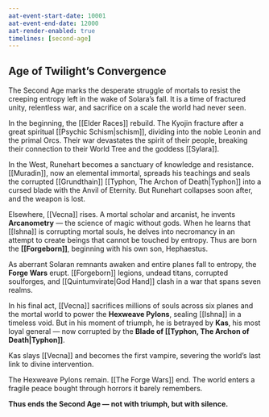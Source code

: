 ```yaml
---
aat-event-start-date: 10001
aat-event-end-date: 12000
aat-render-enabled: true
timelines: [second-age]
---
```


## Age of Twilight’s Convergence

The Second Age marks the desperate struggle of mortals to resist the creeping entropy left in the wake of Solara’s fall. It is a time of fractured unity, relentless war, and sacrifice on a scale the world had never seen.

In the beginning, the [[Elder Races]] rebuild. The Kyojin fracture after a great spiritual [[Psychic Schism|schism]], dividing into the noble Leonin and the primal Orcs. Their war devastates the spirit of their people, breaking their connection to their World Tree and the goddess [[Sylara]].

In the West, Runehart becomes a sanctuary of knowledge and resistance. [[Muradin]], now an elemental immortal, spreads his teachings and seals the corrupted [[Grundthain]] [[Typhon, The Archon of Death|Typhon]] into a cursed blade with the Anvil of Eternity. But Runehart collapses soon after, and the weapon is lost.

Elsewhere, [[Vecna]] rises. A mortal scholar and arcanist, he invents **Arcanometry** — the science of magic without gods. When he learns that [[Ishna]] is corrupting mortal souls, he delves into necromancy in an attempt to create beings that cannot be touched by entropy. Thus are born the **[[Forgeborn]]**, beginning with his own son, Hephaestus.

As aberrant Solaran remnants awaken and entire planes fall to entropy, the **Forge Wars** erupt. [[Forgeborn]] legions, undead titans, corrupted soulforges, and [[Quintumvirate|God Hand]] clash in a war that spans seven realms.

In his final act, [[Vecna]] sacrifices millions of souls across six planes and the mortal world to power the **Hexweave Pylons**, sealing [[Ishna]] in a timeless void. But in his moment of triumph, he is betrayed by **Kas**, his most loyal general — now corrupted by the **Blade of [[Typhon, The Archon of Death|Typhon]]**.

Kas slays [[Vecna]] and becomes the first vampire, severing the world’s last link to divine intervention.

The Hexweave Pylons remain. [[The Forge Wars]] end. The world enters a fragile peace bought through horrors it barely remembers.

**Thus ends the Second Age — not with triumph, but with silence.**
